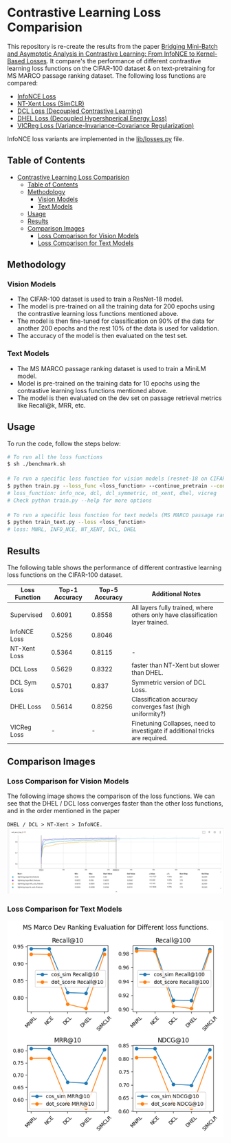 # Contrastive Learning Loss Comparision

This repository is re-create the results from the paper [Bridging Mini-Batch and Asymptotic Analysis in Contrastive Learning: From InfoNCE to Kernel-Based Losses](https://arxiv.org/abs/2405.18045).
It compare's the performance of different contrastive learning loss functions on the CIFAR-100 dataset & on text-pretraining for MS MARCO passage ranking dataset.
The following loss functions are compared:
  * [InfoNCE Loss](https://arxiv.org/pdf/1807.03748v2 "Representation Learning with Contrastive Predictive Coding")
  * [NT-Xent Loss (SimCLR)](https://arxiv.org/abs/2002.05709 "A Simple Framework for Contrastive Learning of Visual Representations")
  * [DCL Loss (Decoupled Contrastive Learning)](https://arxiv.org/abs/2110.06848 "Decoupled Contrastive Learning")
  * [DHEL Loss (Decoupled Hypershperical Energy Loss)](https://arxiv.org/abs/2405.18045 "Bridging Mini-Batch and Asymptotic Analysis in Contrastive Learning: From InfoNCE to Kernel-Based Losses")
  * [VICReg Loss (Variance-Invariance-Covariance Regularization)](https://arxiv.org/pdf/2105.04906 "Vicreg: Variance-Invariance-Covariance Regularization For Self-Supervised Learning")

InfoNCE loss variants are implemented in the [lib/losses.py](lib/losses.py) file.

## Table of Contents
- [Contrastive Learning Loss Comparision](#contrastive-learning-loss-comparision)
  - [Table of Contents](#table-of-contents)
  - [Methodology](#methodology)
    - [Vision Models](#vision-models)
    - [Text Models](#text-models)
  - [Usage](#usage)
  - [Results](#results)
  - [Comparison Images](#comparison-images)
    - [Loss Comparison for Vision Models](#loss-comparison-for-vision-models)
    - [Loss Comparison for Text Models](#loss-comparison-for-text-models)


## Methodology

### Vision Models
* The CIFAR-100 dataset is used to train a ResNet-18 model. 
* The model is pre-trained on all the training data for 200 epochs using the contrastive learning loss functions mentioned above.
* The model is then fine-tuned for classification on 90% of the data for another 200 epochs and the rest 10% of the data is used for validation.
* The accuracy of the model is then evaluated on the test set.

### Text Models
* The MS MARCO passage ranking dataset is used to train a MiniLM model.
* Model is pre-trained on the training data for 10 epochs using the contrastive learning loss functions mentioned above.
* The model is then evaluated on the dev set on passage retrieval metrics like Recall@k, MRR, etc.

## Usage
To run the code, follow the steps below:
```bash
# To run all the loss functions
$ sh ./benchmark.sh

# To run a specific loss function for vision models (resnet-18 on CIFAR-100)
$ python train.py --loss_func <loss_function> --continue_pretrain --continue_finetune
# loss_function: info_nce, dcl, dcl_symmetric, nt_xent, dhel, vicreg
# Check python train.py --help for more options

# To run a specific loss function for text models (MS MARCO passage ranking dataset)
$ python train_text.py --loss <loss_function>
# loss: MNRL, INFO_NCE, NT_XENT, DCL, DHEL
```

## Results
The following table shows the performance of different contrastive learning loss functions on the CIFAR-100 dataset.

| Loss Function | Top-1 Accuracy | Top-5 Accuracy | Additional Notes                                                               |
| ------------- | -------------- | -------------- | ------------------------------------------------------------------------------ |
| Supervised    | 0.6091         | 0.8558         | All layers fully trained, where others only have classification layer trained. |
| InfoNCE Loss  | 0.5256         | 0.8046         |                                                                                |
| NT-Xent Loss  | 0.5364         | 0.8115         | -                                                                              |
| DCL Loss      | 0.5629         | 0.8322         | faster than NT-Xent but slower than DHEL.                                      |
| DCL Sym Loss  | 0.5701         | 0.837          | Symmetric version of DCL Loss.                                                 |
| DHEL Loss     | 0.5614         | 0.8256         | Classification accuracy converges fast  (high uniformity?)                     |
| VICReg Loss   | -              | -              | Finetuning Collapses, need to investigate if additional tricks are required.   |

## Comparison Images

### Loss Comparison for Vision Models
The following image shows the comparison of the loss functions.
We can see that the DHEL / DCL loss converges faster than the other loss functions, and in the order mentioned in the paper

`DHEL / DCL > NT-Xent > InfoNCE.`
![Comparison](assets/loss_comparison.png)

### Loss Comparison for Text Models
![Text Comparison](assets/loss_comparison_text.png)
